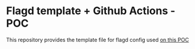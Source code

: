 # Flagd template + Github Actions - POC

This repository provides the template file for flagd config used [on this POC](https://github.com/luizgribeiro/openFeature-ghActions-POC)
